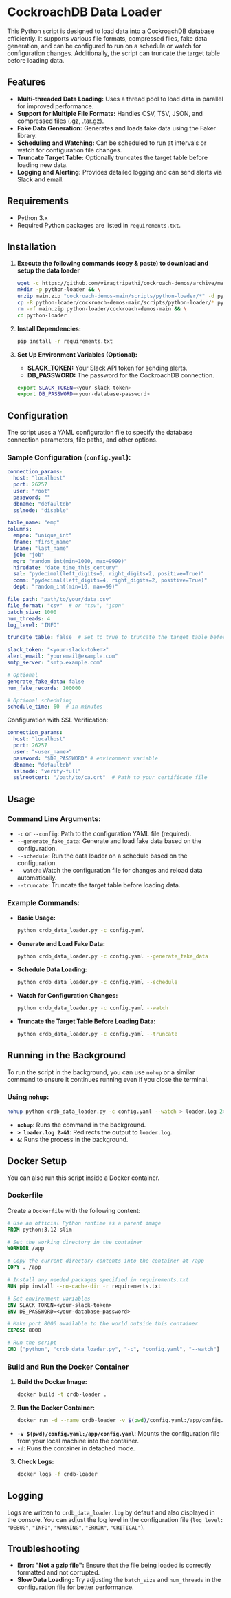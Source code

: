 # CockroachDB Data Loader

This Python script is designed to load data into a CockroachDB database efficiently. It supports various file formats, compressed files, fake data generation, and can be configured to run on a schedule or watch for configuration changes. Additionally, the script can truncate the target table before loading data.

## Features

- **Multi-threaded Data Loading:** Uses a thread pool to load data in parallel for improved performance.
- **Support for Multiple File Formats:** Handles CSV, TSV, JSON, and compressed files (.gz, .tar.gz).
- **Fake Data Generation:** Generates and loads fake data using the Faker library.
- **Scheduling and Watching:** Can be scheduled to run at intervals or watch for configuration file changes.
- **Truncate Target Table:** Optionally truncates the target table before loading new data.
- **Logging and Alerting:** Provides detailed logging and can send alerts via Slack and email.

## Requirements

- Python 3.x
- Required Python packages are listed in `requirements.txt`.

## Installation

1. **Execute the following commands (copy & paste) to download and setup the data loader**

    ```bash
   wget -c https://github.com/viragtripathi/cockroach-demos/archive/main.zip && \
   mkdir -p python-loader && \
   unzip main.zip "cockroach-demos-main/scripts/python-loader/*" -d python-loader && \
   cp -R python-loader/cockroach-demos-main/scripts/python-loader/* python-loader && \
   rm -rf main.zip python-loader/cockroach-demos-main && \
   cd python-loader
    ```

2. **Install Dependencies:**

    ```bash
    pip install -r requirements.txt
    ```

3. **Set Up Environment Variables (Optional):**

   - **SLACK_TOKEN:** Your Slack API token for sending alerts.
   - **DB_PASSWORD:** The password for the CockroachDB connection.

    ```bash
    export SLACK_TOKEN=<your-slack-token>
    export DB_PASSWORD=<your-database-password>
    ```

## Configuration

The script uses a YAML configuration file to specify the database connection parameters, file paths, and other options.

### Sample Configuration (`config.yaml`):

```yaml
connection_params:
  host: "localhost"
  port: 26257
  user: "root"
  password: ""
  dbname: "defaultdb"
  sslmode: "disable"

table_name: "emp"
columns:
  empno: "unique_int"
  fname: "first_name"
  lname: "last_name"
  job: "job"
  mgr: "random_int(min=1000, max=9999)"
  hiredate: "date_time_this_century"
  sal: "pydecimal(left_digits=5, right_digits=2, positive=True)"
  comm: "pydecimal(left_digits=4, right_digits=2, positive=True)"
  dept: "random_int(min=10, max=99)"

file_path: "path/to/your/data.csv"
file_format: "csv"  # or "tsv", "json"
batch_size: 1000
num_threads: 4
log_level: "INFO"

truncate_table: false  # Set to true to truncate the target table before loading data

slack_token: "<your-slack-token>"
alert_email: "youremail@example.com"
smtp_server: "smtp.example.com"

# Optional
generate_fake_data: false
num_fake_records: 100000

# Optional scheduling
schedule_time: 60  # in minutes
```

Configuration with SSL Verification:

```yaml
connection_params:
  host: "localhost"
  port: 26257
  user: "<user_name>"
  password: "$DB_PASSWORD" # environment variable
  dbname: "defaultdb"
  sslmode: "verify-full"
  sslrootcert: "/path/to/ca.crt"  # Path to your certificate file
```

## Usage

### Command Line Arguments:

- `-c` or `--config`: Path to the configuration YAML file (required).
- `--generate_fake_data`: Generate and load fake data based on the configuration.
- `--schedule`: Run the data loader on a schedule based on the configuration.
- `--watch`: Watch the configuration file for changes and reload data automatically.
- `--truncate`: Truncate the target table before loading data.

### Example Commands:

- **Basic Usage:**

    ```bash
    python crdb_data_loader.py -c config.yaml
    ```

- **Generate and Load Fake Data:**

    ```bash
    python crdb_data_loader.py -c config.yaml --generate_fake_data
    ```

- **Schedule Data Loading:**

    ```bash
    python crdb_data_loader.py -c config.yaml --schedule
    ```

- **Watch for Configuration Changes:**

    ```bash
    python crdb_data_loader.py -c config.yaml --watch
    ```

- **Truncate the Target Table Before Loading Data:**

    ```bash
    python crdb_data_loader.py -c config.yaml --truncate
    ```

## Running in the Background

To run the script in the background, you can use `nohup` or a similar command to ensure it continues running even if you close the terminal.

### Using `nohup`:

```bash
nohup python crdb_data_loader.py -c config.yaml --watch > loader.log 2>&1 &
```

- **`nohup`**: Runs the command in the background.
- **`> loader.log 2>&1`**: Redirects the output to `loader.log`.
- **`&`**: Runs the process in the background.

## Docker Setup

You can also run this script inside a Docker container.

### Dockerfile

Create a `Dockerfile` with the following content:

```dockerfile
# Use an official Python runtime as a parent image
FROM python:3.12-slim

# Set the working directory in the container
WORKDIR /app

# Copy the current directory contents into the container at /app
COPY . /app

# Install any needed packages specified in requirements.txt
RUN pip install --no-cache-dir -r requirements.txt

# Set environment variables
ENV SLACK_TOKEN=<your-slack-token>
ENV DB_PASSWORD=<your-database-password>

# Make port 8000 available to the world outside this container
EXPOSE 8000

# Run the script
CMD ["python", "crdb_data_loader.py", "-c", "config.yaml", "--watch"]
```

### Build and Run the Docker Container

1. **Build the Docker Image:**

    ```bash
    docker build -t crdb-loader .
    ```

2. **Run the Docker Container:**

    ```bash
    docker run -d --name crdb-loader -v $(pwd)/config.yaml:/app/config.yaml crdb-loader
    ```

- **`-v $(pwd)/config.yaml:/app/config.yaml`**: Mounts the configuration file from your local machine into the container.
- **`-d`**: Runs the container in detached mode.

3. **Check Logs:**

    ```bash
    docker logs -f crdb-loader
    ```

## Logging

Logs are written to `crdb_data_loader.log` by default and also displayed in the console. You can adjust the log level in the configuration file (`log_level: "DEBUG"`, `"INFO"`, `"WARNING"`, `"ERROR"`, `"CRITICAL"`).

## Troubleshooting

- **Error: "Not a gzip file":** Ensure that the file being loaded is correctly formatted and not corrupted.
- **Slow Data Loading:** Try adjusting the `batch_size` and `num_threads` in the configuration file for better performance.

